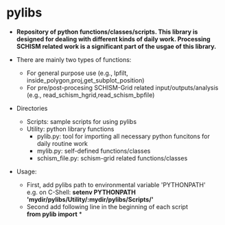 # pylibs
* **Repository of python functions/classes/scripts. This library is designed for dealing with different kinds of daily work. Processing SCHISM related work is a significant part of the usgae of this library.**   

* There are mainly two types of functions: <br>
  *  For general purpose use (e.g., lpfilt, inside_polygon,proj,get_subplot_position) <br>
  *  For pre/post-procesing SCHISM-Grid related input/outputs/analysis (e.g., read_schism_hgrid,read_schism_bpfile) <br>

* Directories  <br>
  * Scripts: sample scripts for using pylibs <br>
  * Utility: python library functions <br>
    * pylib.py: tool for importing all necessary python funcitons for daily routine work <br>
    * mylib.py: self-defined functions/classes  
    * schism_file.py: schism-grid related functions/classes

* Usage: <br>
  * First, add pylibs path to environmental variable 'PYTHONPATH'  <br> e.g. on C-Shell: **setenv PYTHONPATH 'mydir/pylibs/Utility/:mydir/pylibs/Scripts/'** <br>
  * Second add following line in the beginning of each script <br> **from pylib import** * <br>


